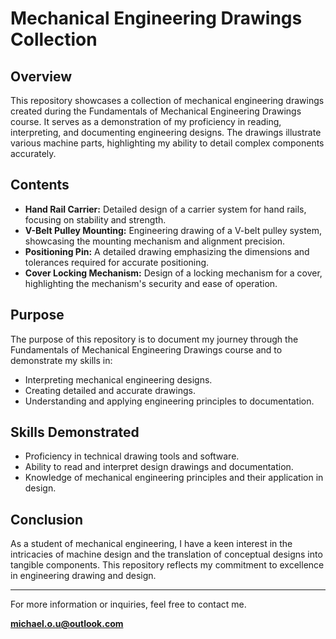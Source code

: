 # Mechanical Engineering Drawings Collection

## Overview

This repository showcases a collection of mechanical engineering drawings created during the Fundamentals of Mechanical Engineering Drawings course. It serves as a demonstration of my proficiency in reading, interpreting, and documenting engineering designs. The drawings illustrate various machine parts, highlighting my ability to detail complex components accurately.

## Contents

- **Hand Rail Carrier:** Detailed design of a carrier system for hand rails, focusing on stability and strength.
- **V-Belt Pulley Mounting:** Engineering drawing of a V-belt pulley system, showcasing the mounting mechanism and alignment precision.
- **Positioning Pin:** A detailed drawing emphasizing the dimensions and tolerances required for accurate positioning.
- **Cover Locking Mechanism:** Design of a locking mechanism for a cover, highlighting the mechanism's security and ease of operation.

## Purpose

The purpose of this repository is to document my journey through the Fundamentals of Mechanical Engineering Drawings course and to demonstrate my skills in:
- Interpreting mechanical engineering designs.
- Creating detailed and accurate drawings.
- Understanding and applying engineering principles to documentation.

## Skills Demonstrated

- Proficiency in technical drawing tools and software.
- Ability to read and interpret design drawings and documentation.
- Knowledge of mechanical engineering principles and their application in design.

## Conclusion

As a student of mechanical engineering, I have a keen interest in the intricacies of machine design and the translation of conceptual designs into tangible components. This repository reflects my commitment to excellence in engineering drawing and design.

---

For more information or inquiries, feel free to contact me.

**michael.o.u@outlook.com**
